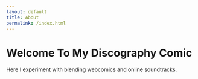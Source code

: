 ```yaml
---
layout: default
title: About
permalink: /index.html
---
```

# Welcome To My Discography Comic

Here I experiment with blending webcomics and online soundtracks.
